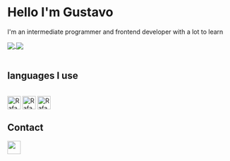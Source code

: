 <h1>Hello I'm Gustavo</h1>
<p>I'm an intermediate programmer and frontend developer with a lot to learn</p>
<div>
  <a href="https://github.com/gubf">
  <img align="center" src="https://github-readme-stats.vercel.app/api?username=gubf&show_icons=true&theme=github_dark&include_all_commits=true&count_private=true&border_radius=6&bg_color=18,0033aa,00bbff&icon_color=ffffff&title_color=ffffff"/>
  <img align="center" skewX="12deg" src="https://github-readme-stats.vercel.app/api/top-langs/?username=gubf&layout=compact&langs_count=7&theme=github_dark&bg_color=18,0033aa,2b2b52&icon_color=ffffff&title_color=ffffff"/>
  </a>
</div>
<br>
<h2>languages ​​I use</h2>
<div style="display: inline_block"><br>
  <a href="#"><img align="center" alt="Rafa-Js" height="30" src="https://img.shields.io/badge/JavaScript-F7DF1E?style=for-the-badge&logo=javascript&logoColor=black"></a>
  <a href="#"><img align="center" alt="Rafa-HTML" height="30" src="https://img.shields.io/badge/HTML5-E34F26?style=for-the-badge&logo=html5&logoColor=white"></a>
  <a href="#"><img align="center" alt="Rafa-CSS" height="30" src="https://img.shields.io/badge/CSS3-1572B6?style=for-the-badge&logo=css3&logoColor=white"></a>
</div>

<div>
  <h2>Contact</h2>
  <a href="#" aling="center"><img height="30" src="https://img.shields.io/badge/Gustavo%20Barros%232510-404eed?style=flat-square&logo=discord&logoColor=ffffff&?logoWidth=20"/></a>
</div>


